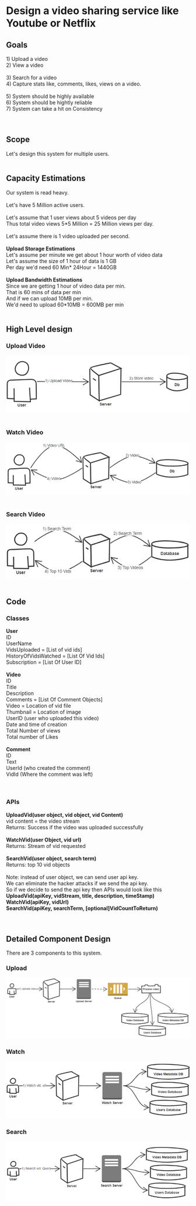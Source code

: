 <h1>Design a video sharing service like Youtube or Netflix</h1>
<h2>Goals</h2>
1) Upload a video</br>
2) View a video</br>
</br>
3) Search for a video</br>
4) Capture stats like, comments, likes, views on a video.</br>
</br>
5) System should be highly available</br>
6) System should be hightly reliable</br>
7) System can take a hit on Consistency</br>
</br></br>

<h2>Scope</h2>
Let's design this system for multiple users.</br></br>

<h2>Capacity Estimations</h2>
Our system is read heavy. </br></br>
Let's have 5 Million active users.</br>
</br>
Let's assume that 1 user views about 5 videos per day</br>
Thus total video views 5*5 Million = 25 Million views per day.</br>
</br>
Let's assume there is 1 video uploaded per second.</br>
</br>
<b>Upload Storage Estimations</b></br>
Let's assume per minute we get about 1 hour worth of video data</br>
Let's assume the size of 1 hour of data is 1 GB</br>
Per day we'd need 60 Min* 24Hour = 1440GB</br>
</br>
<b>Upload Bandwidth Estimations</b></br>
Since we are getting 1 hour of video data per min.</br>
That is 60 mins of data per min</br>
And if we can upload 10MB per min.</br>
We'd need to upload 60*10MB = 600MB per min</br>
</br>

<h2>High Level design</h2>
<h3>Upload Video</h3>
<img src = "HighLevelUploadVid.PNG" />
</br></br>
<h3>Watch Video</h3>
<img src = "HighLevelWatchVid.PNG" />
</br></br>
<h3>Search Video</h3>
<img src = "HighLevelSearchVid.PNG" />
</br></br>

<h2>Code</h2>
<h3>Classes</h3>
<b>User</b></br>
ID</br>
UserName</br>
VidsUploaded = [List of vid ids]</br>
HistoryOfVidsWatched = [List Of Vid Ids]</br>
Subscription = [List Of User ID]</br>
</br>
<b>Video</b></br>
ID</br>
Title</br>
Description</br>
Comments = [List Of Comment Objects] </br>
Video = Location of vid file</br>
Thumbnail = Location of image</br>
UserID (user who uploaded this video) </br>
Date and time of creation </br>
Total Number of views</br>
Total number of Likes</br>
</br>
<b>Comment</b></br>
ID</br>
Text</br>
UserId (who created the comment) </br>
VidId (Where the comment was left) </br>
</br></br>
<h3>APIs</h3>
<b>UploadVid(user object, vid object, vid Content)</b></br>
vid content = the video stream</br>
Returns: Success if the video was uploaded successfully</br>
</br>
<b>WatchVid(user Object, vid url)</b></br>
Returns: Stream of vid requested</br>
</br>
<b>SearchVid(user object, search term)</b></br>
Returns: top 10 vid objects</br>
</br>
Note: instead of user object, we can send user api key.</br>
We can eliminate the hacker attacks if we send the api key. </br>
So if we decide to send the api key then APIs would look like this</br>
<b>UploadVid(apiKey, vidStream, title, description, timeStamp)</b></br>
<b>WatchVid(apiKey, vidUrl)</b></br>
<b>SearchVid(apiKey, searchTerm, [optional]VidCountToReturn)</b></br>
</br></br>

<h2>Detailed Component Design</h2>
There are 3 components to this system.</br>
<h3>Upload</h3>
<img src = "Upload.PNG" />
</br>
<h3>Watch</h3>
<img src = "Watch.PNG" />
</br>
<h3>Search</h3>
<img src = "Search.PNG" />
</br>

